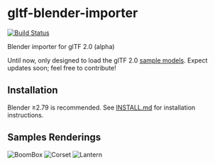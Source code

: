 # gltf-blender-importer

[![Build Status](https://travis-ci.org/ksons/gltf-blender-importer.svg?branch=master)](https://travis-ci.org/ksons/gltf-blender-importer)

Blender importer for glTF 2.0 (alpha)

Until now, only designed to load the glTF 2.0 [sample models](https://github.com/KhronosGroup/glTF-Sample-Models/tree/master/2.0). Expect updates soon; feel free to contribute!

## Installation
Blender ≥2.79 is recommended. See [INSTALL.md](INSTALL.md) for installation instructions.

## Samples Renderings
![BoomBox](https://github.com/ksons/gltf-blender-importer/blob/master/doc/boom-box.png)
![Corset](https://github.com/ksons/gltf-blender-importer/blob/master/doc/corset.png)
![Lantern](https://github.com/ksons/gltf-blender-importer/blob/master/doc/lantern.png)
